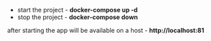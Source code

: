 <ul>
    <li>
        start the project -
        <strong>docker-compose up -d</strong> 
    </li>
    <li>
        stop the project -
        <strong>docker-compose down</strong>
    </li>
</ul>

after starting the app will be available on a 
host - <strong>http://localhost:81</strong>
